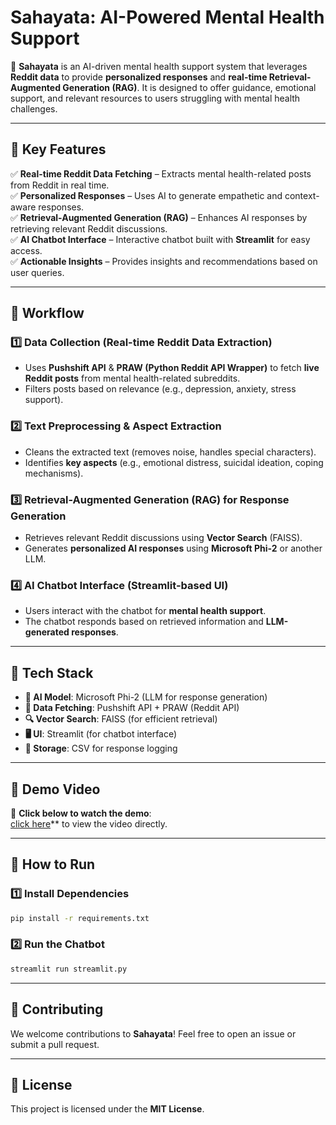 # **Sahayata: AI-Powered Mental Health Support**  
🚀 **Sahayata** is an AI-driven mental health support system that leverages **Reddit data** to provide **personalized responses** and **real-time Retrieval-Augmented Generation (RAG)**. It is designed to offer guidance, emotional support, and relevant resources to users struggling with mental health challenges.

---

## 🌟 **Key Features**  
✅ **Real-time Reddit Data Fetching** – Extracts mental health-related posts from Reddit in real time.  
✅ **Personalized Responses** – Uses AI to generate empathetic and context-aware responses.  
✅ **Retrieval-Augmented Generation (RAG)** – Enhances AI responses by retrieving relevant Reddit discussions.  
✅ **AI Chatbot Interface** – Interactive chatbot built with **Streamlit** for easy access.  
✅ **Actionable Insights** – Provides insights and recommendations based on user queries.  

---

## 📌 **Workflow**  

### **1️⃣ Data Collection (Real-time Reddit Data Extraction)**  
- Uses **Pushshift API** & **PRAW (Python Reddit API Wrapper)** to fetch **live Reddit posts** from mental health-related subreddits.  
- Filters posts based on relevance (e.g., depression, anxiety, stress support).  

### **2️⃣ Text Preprocessing & Aspect Extraction**  
- Cleans the extracted text (removes noise, handles special characters).  
- Identifies **key aspects** (e.g., emotional distress, suicidal ideation, coping mechanisms).  

### **3️⃣ Retrieval-Augmented Generation (RAG) for Response Generation**  
- Retrieves relevant Reddit discussions using **Vector Search** (FAISS).  
- Generates **personalized AI responses** using **Microsoft Phi-2** or another LLM.  

### **4️⃣ AI Chatbot Interface (Streamlit-based UI)**  
- Users interact with the chatbot for **mental health support**.  
- The chatbot responds based on retrieved information and **LLM-generated responses**.  

---

## 🔧 **Tech Stack**  
- **🧠 AI Model**: Microsoft Phi-2 (LLM for response generation)  
- **📡 Data Fetching**: Pushshift API + PRAW (Reddit API)  
- **🔍 Vector Search**: FAISS (for efficient retrieval)  
- **🖥️ UI**: Streamlit (for chatbot interface)  
- **💾 Storage**: CSV for response logging  

---

## 🎥 **Demo Video**  
📌 **Click below to watch the demo**:  
[click here](https://github.com/sakshiselmokar/Sahayata-mental-health-support-chatbot-/blob/main/demo_video_of_project.mp4)** to view the video directly.

---

## 🚀 **How to Run**  

### **1️⃣ Install Dependencies**  
```bash
pip install -r requirements.txt
```

### **2️⃣ Run the Chatbot**  
```bash
streamlit run streamlit.py
```

---

## 🤝 **Contributing**  
We welcome contributions to **Sahayata**! Feel free to open an issue or submit a pull request.  

---

## 📜 **License**  
This project is licensed under the **MIT License**.  
